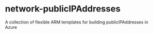 # network-publicIPAddresses
A collection of flexible ARM templates for building publicIPAddresses in Azure
